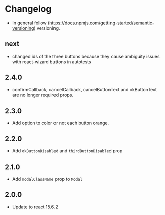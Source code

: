 # Changelog

* In general follow (https://docs.npmjs.com/getting-started/semantic-versioning) versioning.

## next
* changed ids of the three buttons because they cause ambiguity issues with react-wizard buttons in autotests 

## 2.4.0
* confirmCallback, cancelCallback, cancelButtonText and okButtonText are no longer required props.

## 2.3.0
* Add option to color or not each button orange.

## 2.2.0
* Add `okButtonDisabled` and `thirdButtonDisabled` prop

## 2.1.0
* Add `modalClassName` prop to `Modal`

## 2.0.0
* Update to react 15.6.2
